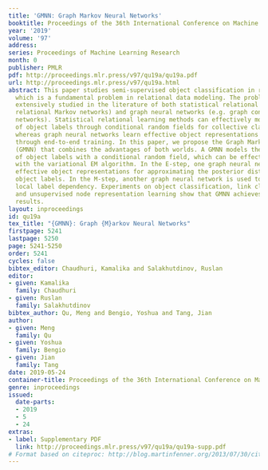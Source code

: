 ```yaml
---
title: 'GMNN: Graph Markov Neural Networks'
booktitle: Proceedings of the 36th International Conference on Machine Learning
year: '2019'
volume: '97'
address: 
series: Proceedings of Machine Learning Research
month: 0
publisher: PMLR
pdf: http://proceedings.mlr.press/v97/qu19a/qu19a.pdf
url: http://proceedings.mlr.press/v97/qu19a.html
abstract: This paper studies semi-supervised object classification in relational data,
  which is a fundamental problem in relational data modeling. The problem has been
  extensively studied in the literature of both statistical relational learning (e.g.
  relational Markov networks) and graph neural networks (e.g. graph convolutional
  networks). Statistical relational learning methods can effectively model the dependency
  of object labels through conditional random fields for collective classification,
  whereas graph neural networks learn effective object representations for classification
  through end-to-end training. In this paper, we propose the Graph Markov Neural Network
  (GMNN) that combines the advantages of both worlds. A GMNN models the joint distribution
  of object labels with a conditional random field, which can be effectively trained
  with the variational EM algorithm. In the E-step, one graph neural network learns
  effective object representations for approximating the posterior distributions of
  object labels. In the M-step, another graph neural network is used to model the
  local label dependency. Experiments on object classification, link classification,
  and unsupervised node representation learning show that GMNN achieves state-of-the-art
  results.
layout: inproceedings
id: qu19a
tex_title: "{GMNN}: Graph {M}arkov Neural Networks"
firstpage: 5241
lastpage: 5250
page: 5241-5250
order: 5241
cycles: false
bibtex_editor: Chaudhuri, Kamalika and Salakhutdinov, Ruslan
editor:
- given: Kamalika
  family: Chaudhuri
- given: Ruslan
  family: Salakhutdinov
bibtex_author: Qu, Meng and Bengio, Yoshua and Tang, Jian
author:
- given: Meng
  family: Qu
- given: Yoshua
  family: Bengio
- given: Jian
  family: Tang
date: 2019-05-24
container-title: Proceedings of the 36th International Conference on Machine Learning
genre: inproceedings
issued:
  date-parts:
  - 2019
  - 5
  - 24
extras:
- label: Supplementary PDF
  link: http://proceedings.mlr.press/v97/qu19a/qu19a-supp.pdf
# Format based on citeproc: http://blog.martinfenner.org/2013/07/30/citeproc-yaml-for-bibliographies/
---
```

